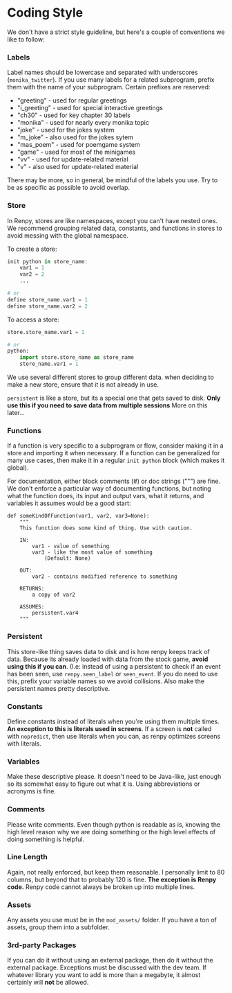 # Coding Style

We don't have a strict style guideline, but here's a couple of conventions
we like to follow:

### Labels

Label names should be lowercase and separated with underscores (`monika_twitter`). 
If you use many labels for a related subprogram, prefix them with the name of 
your subprogram. Certain prefixes are reserved:

- "greeting" - used for regular greetings
- "i_greeting" - used for special interactive greetings
- "ch30" - used for key chapter 30 labels
- "monika" - used for nearly every monika topic
- "joke" - used for the jokes system
- "m_joke" - also used for the jokes sytem
- "mas_poem" - used for poemgame system
- "game" - used for most of the minigames
- "vv" - used for update-related material
- "v" - also used for update-related material

There may be more, so in general, be mindful of the labels you use. Try to be
as specific as possible to avoid overlap.

### Store

In Renpy, stores are like namespaces, except you can't have nested ones. We
recommend grouping related data, constants, and functions in stores to avoid
messing with the global namespace.

To create a store:
```python
init python in store_name:
    var1 = 1
    var2 = 2
    ...

# or
define store_name.var1 = 1
define store_name.var2 = 2
```

To access a store:
```python
store.store_name.var1 = 1

# or
python:
    import store.store_name as store_name
    store_name.var1 = 1
```

We use several different stores to group different data. when deciding to make
a new store, ensure that it is not already in use.

`persistent` is like a store, but its a special one that gets saved to disk.
**Only use this if you need to save data from multiple sessions** 
More on this later...

### Functions

If a function is very specific to a subprogram or flow, consider making it in 
a store and importing it when necessary. If a function can be generalized for
many use cases, then make it in a regular `init python` block (which makes it
global).

For documentation, either block comments (#) or doc strings (""") are fine. We
don't enforce a particular way of documenting functions, but noting what the
function does, its input and output vars, what it returns, and variables it
assumes would be a good start:

```
def someKindOfFunction(var1, var2, var3=None):
    """
    This function does some kind of thing. Use with caution.

    IN:
        var1 - value of something
        var3 - like the most value of something
            (Default: None)

    OUT:
        var2 - contains modified reference to something

    RETURNS:
        a copy of var2

    ASSUMES:
        persistent.var4 
    """
```

### Persistent

This store-like thing saves data to disk and is how renpy keeps track of data.
Because its already loaded with data from the stock game, **avoid using this
if you can**. (I.e: instead of using a persistent to check if an event has been
seen, use `renpy.seen_label` or `seen_event`. If you do need to use this, prefix
your variable names so we avoid collisions. Also make the persistent names pretty
descriptive.

### Constants

Define constants instead of literals when you're using them multiple times. 
**An exception to this is literals used in screens**. If a screen is **not**
called with `nopredict`, then use literals when you can, as renpy optimizes 
screens with literals.

### Variables

Make these descriptive please. It doesn't need to be Java-like, just enough so
its somewhat easy to figure out what it is. Using abbreviations or acronyms is
fine.

### Comments

Please write comments. Even though python is readable as is, knowing the
high level reason why we are doing something or the high level effects of
doing something is helpful. 

### Line Length

Again, not really enforced, but keep them reasonable. I personally limit to 80
columns, but beyond that to probably 120 is fine. 
**The exception is Renpy code.** Renpy code cannot always be broken up into 
multiple lines.

### Assets

Any assets you use must be in the `mod_assets/` folder. If you have a ton of 
assets, group them into a subfolder.

### 3rd-party Packages

If you can do it without using an external package, then do it without the
external package. Exceptions must be discussed with the dev team. If whatever
library you want to add is more than a megabyte, it almost certainly will **not**
be allowed.
